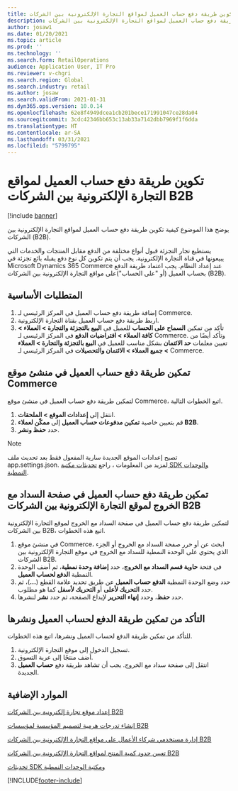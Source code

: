 ```yaml
---
title: تكوين طريقة دفع حساب العميل لمواقع التجارة الإلكترونية بين الشركات B2B
description: يوضح هذا الموضوع كيفية تكوين طريقة دفع حساب العميل لمواقع التجارة الإلكترونية بين الشركات (B2B).
author: josaw1
ms.date: 01/20/2021
ms.topic: article
ms.prod: ''
ms.technology: ''
ms.search.form: RetailOperations
audience: Application User, IT Pro
ms.reviewer: v-chgri
ms.search.region: Global
ms.search.industry: retail
ms.author: josaw
ms.search.validFrom: 2021-01-31
ms.dyn365.ops.version: 10.0.14
ms.openlocfilehash: 62e8f4949dcea1cb201bece171991047ce28da04
ms.sourcegitcommit: 3cdc42346bb653c13ab33a7142dbb7969f1f6dda
ms.translationtype: HT
ms.contentlocale: ar-SA
ms.lasthandoff: 03/31/2021
ms.locfileid: "5799795"
---
```

# <a name="configure-the-customer-account-payment-method-for-b2b-e-commerce-sites"></a>تكوين طريقة دفع حساب العميل لمواقع التجارة الإلكترونية بين الشركات B2B

[!include [banner](../../includes/banner.md)]

يوضح هذا الموضوع كيفية تكوين طريقة دفع حساب العميل لمواقع التجارة الإلكترونية بين الشركات (B2B).

يستطيع تجار التجزئة قبول أنواع مختلفة من الدفع مقابل المنتجات والخدمات التي يبيعونها في قناة التجارة الإلكترونية. يجب أن يتم تكوين كل نوع دفع يقبله بائع تجزئة في Microsoft Dynamics 365 Commerce عند إعداد النظام. يجب اعتماد طريقة الدفع بحساب العميل (أو "على الحساب")على مواقع التجارة الإلكترونية بين الشركات (B2B). 

## <a name="prerequisites"></a>المتطلبات الأساسية

1. إضافة طريقة دفع حساب العميل في المركز الرئيسي لـ Commerce.
2. اربط طريقة دفع حساب العميل بقناة التجارة الإلكترونية.
3. تأكد من تمكين **السماح على الحساب** للعميل في **البيع بالتجزئة والتجارة \> العملاء \> كافة العملاء \> افتراضيات الدفع** في المركز الرئيسي لـ Commerce. وتأكد أيضًا من تعيين معلمات **حد الائتمان** بشكل مناسب للعميل في **البيع بالتجزئة والتجارة \> العملاء \> جميع العملاء \> الائتمان والتحصيلات** في المركز الرئيسي لـ Commerce. 

## <a name="enable-the-customer-account-payment-method-in-commerce-site-builder"></a>تمكين طريقة دفع حساب العميل في منشئ موقع Commerce 

لتمكين طريقة دفع حساب العميل في منشئ موقع Commerce، اتبع الخطوات التالية.

1. انتقل إلى **إعدادات الموقع \> الملحقات**.
1. قم بتعيين خاصية **تمكين مدفوعات حساب العميل** إلى **ممكّن لعملاء B2B**. 
1. حدد **حفظ ونشر**.

> [!NOTE]
> تصبح إعدادات الموقع الجديدة سارية المفعول فقط بعد تحديث ملف app.settings.json. لمزيد من المعلومات ، راجع [تحديثات مكتبة SDK والوحدات النمطية](../e-commerce-extensibility/sdk-updates.md).

## <a name="enable-the-customer-account-payment-method-on-the-checkout-page-for-the-b2b-e-commerce-site"></a>تمكين طريقة دفع حساب العميل في صفحة السداد مع الخروج لموقع التجارة الإلكترونية بين الشركات B2B

لتمكين طريقة دفع حساب العميل في صفحة السداد مع الخروج لموقع التجارة الإلكترونية بين الشركات B2B، اتبع هذه الخطوات.

1. في منشئ موقع Commerce، ابحث عن أو حرر صفحة السداد مع الخروج أو الجزء الذي يحتوي على الوحدة النمطية للسداد مع الخروج في موقع التجارة الإلكترونية بين الشركات B2B.
1. في فتحة **حاوية قسم السداد مع الخروج**، حدد **إضافة وحدة نمطية**، ثم أضف الوحدة النمطية **الدفع لحساب العميل**.
1. حدد وضع الوحدة النمطية **الدفع حساب العميل** عن طريق تحديد علامة القطع (**...**)، ثم حدد **التحريك لأعلى** أو **التحريك لأسفل** كما هو مطلوب.
1. حدد **حفظ**، وحدد **إنهاء التحرير** لإيداع الصفحة، ثم حدد **نشر** لنشرها.

## <a name="confirm-that-the-customer-account-payment-method-has-been-enabled-and-published"></a>التأكد من تمكين طريقة الدفع لحساب العميل ونشرها

للتأكد من تمكين طريقة الدفع لحساب العميل ونشرها، اتبع هذه الخطوات.

1. تسجيل الدخول إلى موقع التجارة الإلكترونية.
1. أضف منتجًا إلى عربة التسوق.
1. انتقل إلى صفحة سداد مع الخروج. يجب أن تشاهد طريقة دفع **حساب العميل** الجديدة.

## <a name="additional-resources"></a>الموارد الإضافية

[إعداد موقع تجارة إلكترونية بين الشركات B2B](set-up-b2b-site.md)

[إنشاء تدرجات هرمية لتصميم المؤسسة لمؤسسات B2B](org-model.md)

[إدارة مستخدمي شركاء الأعمال على مواقع التجارة الإلكترونية بين الشركات B2B](manage-b2b-users.md)

[تعيين حدود كمية المنتج لمواقع التجارة الإلكترونية بين الشركات B2B](quantity-limits.md)

[تحديثات SDK ومكتبة الوحدات النمطية](../e-commerce-extensibility/sdk-updates.md)


[!INCLUDE[footer-include](../../includes/footer-banner.md)]